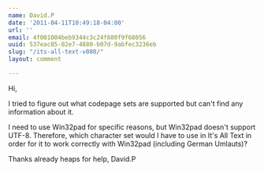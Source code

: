 ```yaml
---
name: David.P
date: '2011-04-11T10:49:18-04:00'
url: ''
email: 4f001004beb9344c3c24f600f9f68056
uuid: 537eac85-02e7-4880-b07d-9abfec3236eb
slug: "/its-all-text-v080/"
layout: comment

---
```


Hi,

I tried to figure out what codepage sets are supported but can't find any information about it.

I need to use Win32pad for specific reasons, but Win32pad doesn't support UTF-8. Therefore, which character set would I have to use in It's All Text in order for it to work correctly with Win32pad (including German Umlauts)?

Thanks already heaps for help,
David.P
